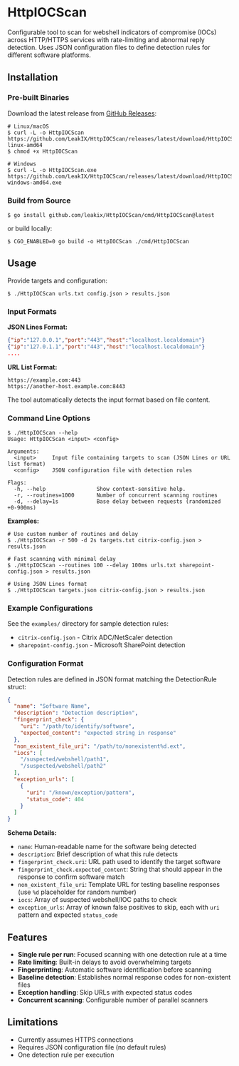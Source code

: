 # HttpIOCScan

Configurable tool to scan for webshell indicators of compromise (IOCs) across HTTP/HTTPS services with rate-limiting and abnormal reply detection. Uses JSON configuration files to define detection rules for different software platforms.

## Installation

### Pre-built Binaries

Download the latest release from [GitHub Releases](https://github.com/LeakIX/HttpIOCScan/releases):

```shell
# Linux/macOS
$ curl -L -o HttpIOCScan https://github.com/LeakIX/HttpIOCScan/releases/latest/download/HttpIOCScan-linux-amd64
$ chmod +x HttpIOCScan

# Windows
$ curl -L -o HttpIOCScan.exe https://github.com/LeakIX/HttpIOCScan/releases/latest/download/HttpIOCScan-windows-amd64.exe
```

### Build from Source

```shell
$ go install github.com/leakix/HttpIOCScan/cmd/HttpIOCScan@latest
```

or build locally:

```shell
$ CGO_ENABLED=0 go build -o HttpIOCScan ./cmd/HttpIOCScan
```

## Usage

Provide targets and configuration:

```shell
$ ./HttpIOCScan urls.txt config.json > results.json
```

### Input Formats

**JSON Lines Format:**
```json lines
{"ip":"127.0.0.1","port":"443","host":"localhost.localdomain"}
{"ip":"127.0.1.1","port":"443","host":"localhost.localdomain"}
....
```

**URL List Format:**
```
https://example.com:443
https://another-host.example.com:8443
```

The tool automatically detects the input format based on file content.

### Command Line Options

```shell
$ ./HttpIOCScan --help
Usage: HttpIOCScan <input> <config>

Arguments:
  <input>     Input file containing targets to scan (JSON Lines or URL list format)
  <config>    JSON configuration file with detection rules

Flags:
  -h, --help                Show context-sensitive help.
  -r, --routines=1000       Number of concurrent scanning routines
  -d, --delay=1s            Base delay between requests (randomized +0-900ms)
```

**Examples:**
```shell
# Use custom number of routines and delay
$ ./HttpIOCScan -r 500 -d 2s targets.txt citrix-config.json > results.json

# Fast scanning with minimal delay  
$ ./HttpIOCScan --routines 100 --delay 100ms urls.txt sharepoint-config.json > results.json

# Using JSON Lines format
$ ./HttpIOCScan targets.json citrix-config.json > results.json
```

### Example Configurations

See the `examples/` directory for sample detection rules:
- `citrix-config.json` - Citrix ADC/NetScaler detection
- `sharepoint-config.json` - Microsoft SharePoint detection

### Configuration Format

Detection rules are defined in JSON format matching the DetectionRule struct:

```json
{
  "name": "Software Name",
  "description": "Detection description",
  "fingerprint_check": {
    "uri": "/path/to/identify/software",
    "expected_content": "expected string in response"
  },
  "non_existent_file_uri": "/path/to/nonexistent%d.ext",
  "iocs": [
    "/suspected/webshell/path1",
    "/suspected/webshell/path2"
  ],
  "exception_urls": [
    {
      "uri": "/known/exception/pattern",
      "status_code": 404
    }
  ]
}
```

**Schema Details:**
- `name`: Human-readable name for the software being detected
- `description`: Brief description of what this rule detects
- `fingerprint_check.uri`: URL path used to identify the target software
- `fingerprint_check.expected_content`: String that should appear in the response to confirm software match
- `non_existent_file_uri`: Template URL for testing baseline responses (use `%d` placeholder for random number)
- `iocs`: Array of suspected webshell/IOC paths to check
- `exception_urls`: Array of known false positives to skip, each with `uri` pattern and expected `status_code`

## Features

- **Single rule per run**: Focused scanning with one detection rule at a time
- **Rate limiting**: Built-in delays to avoid overwhelming targets
- **Fingerprinting**: Automatic software identification before scanning
- **Baseline detection**: Establishes normal response codes for non-existent files
- **Exception handling**: Skip URLs with expected status codes
- **Concurrent scanning**: Configurable number of parallel scanners

## Limitations

- Currently assumes HTTPS connections
- Requires JSON configuration file (no default rules)
- One detection rule per execution